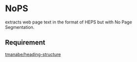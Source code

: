 # NoPS
extracts web page text in the format of HEPS but with No Page Segmentation.

## Requirement
[tmanabe/heading-structure](https://github.com/tmanabe/heading-structure)
